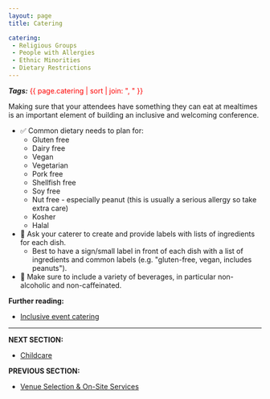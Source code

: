 ```yaml
---
layout: page
title: Catering

catering:
 - Religious Groups
 - People with Allergies
 - Ethnic Minorities
 - Dietary Restrictions
---
```


***Tags:*** <span style="color:red"> {{ page.catering | sort | join: ", " }}</span>

Making sure that your attendees have something they can eat at mealtimes is an important element of building an inclusive and welcoming conference.

- ✅ Common dietary needs to plan for:
  - Gluten free
  - Dairy free
  - Vegan
  - Vegetarian
  - Pork free
  - Shellfish free
  - Soy free
  - Nut free - especially peanut (this is usually a serious allergy so take extra care)
  - Kosher
  - Halal
- 🍎 Ask your caterer to create and provide labels with lists of ingredients for each dish.
    - Best to have a sign/small label in front of each dish with a list of ingredients and common labels (e.g. &quot;gluten-free, vegan,  includes peanuts&quot;). 
- 🍎 Make sure to include a variety of beverages, in particular non-alcoholic and non-caffeinated. 

**Further reading:**

- [Inclusive event catering](https://adacamp.org/adacamp-toolkit/inclusive-event-catering/)

---
**NEXT SECTION:**
- [Childcare](06_childcare.md)

**PREVIOUS SECTION:**
- [Venue Selection & On-Site Services](04_venue_selection.md)

